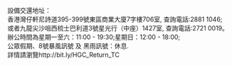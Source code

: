   
設備交還地址：  
香港灣仔軒尼詩道395-399號東區商業大廈7字樓706室, 查詢電話:2881 1046;   
或者九龍尖沙咀西梳士巴利道3號星光行（中座）1427室, 查詢電話:2721 0019。   
辦公時間為星期一至六：11:00 - 19:30;星期日：12:00 - 18:00;  
公眾假期、8號暴風訊號 及 黑雨訊號：休息.   
詳情請瀏覽http://bit.ly/HGC_Return_TC  
  
